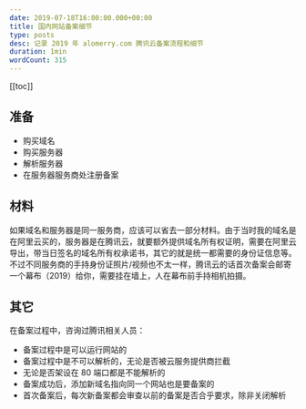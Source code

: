 ```yaml
---
date: 2019-07-18T16:00:00.000+00:00
title: 国内网站备案细节
type: posts
desc: 记录 2019 年 alomerry.com 腾讯云备案流程和细节
duration: 1min
wordCount: 315
---
```


[[toc]]

## 准备

- 购买域名
- 购买服务器
- 解析服务器
- 在服务器服务商处注册备案

## 材料

如果域名和服务器是同一服务商，应该可以省去一部分材料。由于当时我的域名是在阿里云买的，服务器是在腾讯云，就要额外提供域名所有权证明，需要在阿里云导出，带当日签名的域名所有权承诺书，其它的就是统一都需要的身份证信息等。不过不同服务商的手持身份证照片/视频也不太一样，腾讯云的话首次备案会邮寄一个幕布（2019）给你，需要挂在墙上，人在幕布前手持相机拍摄。

## 其它

在备案过程中，咨询过腾讯相关人员：

- 备案过程中是可以运行网站的
- 备案过程中是不可以解析的，无论是否被云服务提供商拦截
- 无论是否架设在 80 端口都是不能解析的
- 备案成功后，添加新域名指向同一个网站也是要备案的
- 首次备案后，每次新备案都会审查以前的备案是否合乎要求，除非关闭解析

